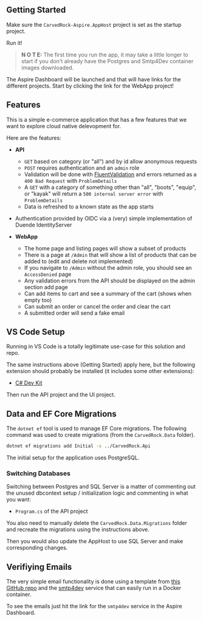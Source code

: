 ## Getting Started

Make sure the `CarvedRock-Aspire.AppHost` project is set as the startup
project.

Run it!

> **N O T E:** The first time you run the app, it may take a little longer to start
if you don't already have the Postgres and Smtp4Dev container images downloaded.

The Aspire Dashboard will be launched and that will have links for the different
projects.  Start by clicking the link for the WebApp project!

## Features

This is a simple e-commerce application that has a few features
that we want to explore cloud native delevopment for.

Here are the features:

- **API**
  - `GET` based on category (or "all") and by id allow anonymous requests
  - `POST` requires authentication and an `admin` role
  - Validation will be done with [FluentValidation](https://docs.fluentvalidation.net/en/latest/index.html) and errors returned as a `400 Bad Request` with `ProblemDetails`
  - A `GET` with a category of something other than "all", "boots", "equip", or "kayak" will return a `500 internal server error` with `ProblemDetails`
  - Data is refreshed to a known state as the app starts
- Authentication provided by OIDC via a (very) simple implementation of Duende IdentityServer

- **WebApp**
  - The home page and listing pages will show a subset of products
  - There is a page at `/Admin` that will show a list of products that can be added to (edit and delete not implemented)
  - If you navigate to `/Admin` without the admin role, you should see an `AccessDenied` page
  - Any validation errors from the API should be displayed on the admin section add page
  - Can add items to cart and see a summary of the cart (shows when empty too)
  - Can submit an order or cancel the order and clear the cart
  - A submitted order will send a fake email

## VS Code Setup

Running in VS Code is a totally legitimate use-case for this solution and
repo.

The same instructions above (Getting Started) apply here, but the following
extension should probably be installed (it includes some other extensions):

- [C# Dev Kit](https://marketplace.visualstudio.com/items?itemName=ms-dotnettools.csdevkit)

Then run the API project and the UI project.

## Data and EF Core Migrations

The `dotnet ef` tool is used to manage EF Core migrations.  The following command was used to create migrations (from the `CarvedRock.Data` folder).

```bash
dotnet ef migrations add Initial -s ../CarvedRock.Api
```

The initial setup for the application uses PostgreSQL.

### Switching Databases

Switching between Postgres and SQL Server is a matter
of commenting out the unused dbcontext setup / initialization logic and
commenting in what you want:

- `Program.cs` of the API project

You also need to manually delete the `CarvedRock.Data.Migrations`
folder and recreate the migrations using the instructions above.

Then you would also update the AppHost to use SQL Server and make corresponding
changes.

## Verifiying Emails

The very simple email functionality is done using a template
from [this GitHub repo](https://github.com/leemunroe/responsive-html-email-template)
and the [smtp4dev](https://github.com/rnwood/smtp4dev)
service that can easily run in a Docker container.

To see the emails just hit the link for the `smtp4dev` service in the Aspire Dashboard.